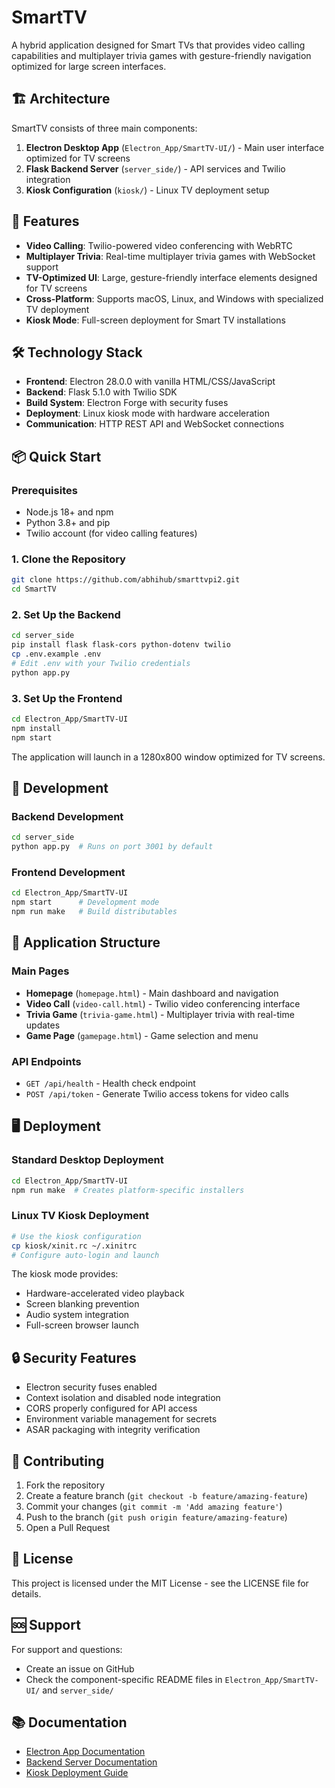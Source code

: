 # SmartTV

A hybrid application designed for Smart TVs that provides video calling capabilities and multiplayer trivia games with gesture-friendly navigation optimized for large screen interfaces.

## 🏗️ Architecture

SmartTV consists of three main components:

1. **Electron Desktop App** (`Electron_App/SmartTV-UI/`) - Main user interface optimized for TV screens
2. **Flask Backend Server** (`server_side/`) - API services and Twilio integration
3. **Kiosk Configuration** (`kiosk/`) - Linux TV deployment setup

## 🚀 Features

- **Video Calling**: Twilio-powered video conferencing with WebRTC
- **Multiplayer Trivia**: Real-time multiplayer trivia games with WebSocket support
- **TV-Optimized UI**: Large, gesture-friendly interface elements designed for TV screens
- **Cross-Platform**: Supports macOS, Linux, and Windows with specialized TV deployment
- **Kiosk Mode**: Full-screen deployment for Smart TV installations

## 🛠️ Technology Stack

- **Frontend**: Electron 28.0.0 with vanilla HTML/CSS/JavaScript
- **Backend**: Flask 5.1.0 with Twilio SDK
- **Build System**: Electron Forge with security fuses
- **Deployment**: Linux kiosk mode with hardware acceleration
- **Communication**: HTTP REST API and WebSocket connections

## 📦 Quick Start

### Prerequisites

- Node.js 18+ and npm
- Python 3.8+ and pip
- Twilio account (for video calling features)

### 1. Clone the Repository

```bash
git clone https://github.com/abhihub/smarttvpi2.git
cd SmartTV
```

### 2. Set Up the Backend

```bash
cd server_side
pip install flask flask-cors python-dotenv twilio
cp .env.example .env
# Edit .env with your Twilio credentials
python app.py
```

### 3. Set Up the Frontend

```bash
cd Electron_App/SmartTV-UI
npm install
npm start
```

The application will launch in a 1280x800 window optimized for TV screens.

## 🔧 Development

### Backend Development

```bash
cd server_side
python app.py  # Runs on port 3001 by default
```

### Frontend Development

```bash
cd Electron_App/SmartTV-UI
npm start      # Development mode
npm run make   # Build distributables
```

## 📱 Application Structure

### Main Pages

- **Homepage** (`homepage.html`) - Main dashboard and navigation
- **Video Call** (`video-call.html`) - Twilio video conferencing interface  
- **Trivia Game** (`trivia-game.html`) - Multiplayer trivia with real-time updates
- **Game Page** (`gamepage.html`) - Game selection and menu

### API Endpoints

- `GET /api/health` - Health check endpoint
- `POST /api/token` - Generate Twilio access tokens for video calls

## 🖥️ Deployment

### Standard Desktop Deployment

```bash
cd Electron_App/SmartTV-UI
npm run make  # Creates platform-specific installers
```

### Linux TV Kiosk Deployment

```bash
# Use the kiosk configuration
cp kiosk/xinit.rc ~/.xinitrc
# Configure auto-login and launch
```

The kiosk mode provides:
- Hardware-accelerated video playback
- Screen blanking prevention
- Audio system integration
- Full-screen browser launch

## 🔒 Security Features

- Electron security fuses enabled
- Context isolation and disabled node integration
- CORS properly configured for API access
- Environment variable management for secrets
- ASAR packaging with integrity verification

## 🤝 Contributing

1. Fork the repository
2. Create a feature branch (`git checkout -b feature/amazing-feature`)
3. Commit your changes (`git commit -m 'Add amazing feature'`)
4. Push to the branch (`git push origin feature/amazing-feature`)
5. Open a Pull Request

## 📄 License

This project is licensed under the MIT License - see the LICENSE file for details.

## 🆘 Support

For support and questions:
- Create an issue on GitHub
- Check the component-specific README files in `Electron_App/SmartTV-UI/` and `server_side/`

## 📚 Documentation

- [Electron App Documentation](Electron_App/SmartTV-UI/README.md)
- [Backend Server Documentation](server_side/README.md)
- [Kiosk Deployment Guide](kiosk/README.md)